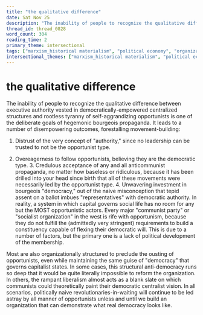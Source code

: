 ```yaml
---
title: "the qualitative difference"
date: Sat Nov 25
description: "The inability of people to recognize the qualitative difference between executive authority vested in democratically-empowered centralized structures and..."
thread_id: thread_0828
word_count: 304
reading_time: 2
primary_theme: intersectional
tags: ["marxism_historical materialism", "political economy", "organizational theory"]
intersectional_themes: ["marxism_historical materialism", "political economy", "organizational theory"]
---
```


# the qualitative difference

The inability of people to recognize the qualitative difference between executive authority vested in democratically-empowered centralized structures and rootless tyranny of self-aggrandizing opportunists is one of the deliberate goals of hegemonic bourgeois propaganda. It leads to a number of disempowering outcomes, forestalling movement-building:

1. Distrust of the very concept of "authority," since no leadership can be trusted to not be the opportunist type.

2. Overeagerness to follow opportunists, believing they are the democratic type. 3. Credulous acceptance of any and all anticommunist propaganda, no matter how baseless or ridiculous, because it has been drilled into your head since birth that all of these movements were necessarily led by the opportunist type. 4. Unwavering investment in bourgeois "democracy," out of the naive misconception that tepid assent on a ballot imbues "representatives" with democratic authority. In reality, a system in which capital governs social life has no room for any but the MOST opportunistic actors. Every major "communist party" or "socialist organization" in the west is rife with opportunism, because they do not fulfill the (admittedly very stringent) requirements to build a constituency capable of flexing their democratic will. This is due to a number of factors, but the primary one is a lack of political development of the membership.

Most are also organizationally structured to preclude the ousting of opportunists, even while maintaining the same guise of "democracy" that governs capitalist states. In some cases, this structural anti-democracy runs so deep that it would be quite literally impossible to reform the organization. In others, the rampant liberalism almost acts as a blank slate on which communists could theoretically paint their democratic centralist vision. In all scenarios, politically naive revolutionaries-in-waiting will continue to be led astray by all manner of opportunists unless and until we build an organization that can demonstrate what real democracy looks like.